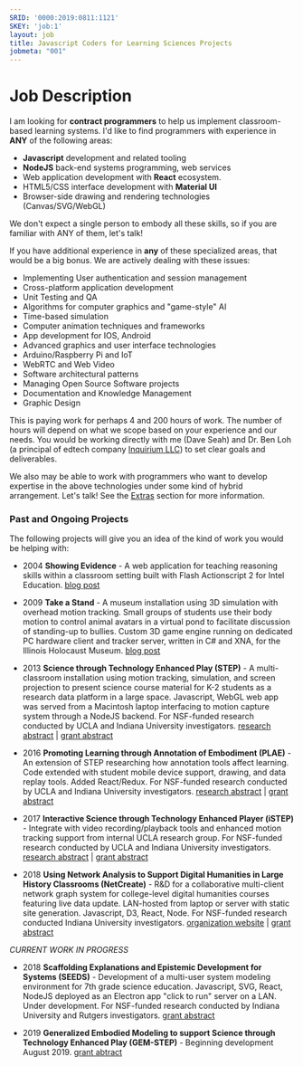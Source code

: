 ```yaml
---
SRID: '0000:2019:0811:1121'
SKEY: 'job:1'
layout: job
title: Javascript Coders for Learning Sciences Projects
jobmeta: "001"
---
```

# Job Description

I am looking for **contract programmers** to help us implement classroom-based learning systems. I'd like to find programmers with experience in **ANY** of the following areas:

* **Javascript** development and related tooling
* **NodeJS** back-end systems programming, web services
* Web application development with **React** ecosystem.
* HTML5/CSS interface development with **Material UI**
* Browser-side drawing and rendering technologies (Canvas/SVG/WebGL)

We don't expect a single person to embody all these skills, so if you are familiar with ANY of them, let's talk!

If you have additional experience in **any** of these specialized areas, that would be a big bonus. We are actively dealing with these issues:

* Implementing User authentication and session management
* Cross-platform application development
* Unit Testing and QA
* Algorithms for computer graphics and "game-style" AI
* Time-based simulation
* Computer animation techniques and frameworks
* App development for IOS, Android
* Advanced graphics and user interface technologies
* Arduino/Raspberry Pi and IoT
* WebRTC and Web Video
* Software architectural patterns
* Managing Open Source Software projects
* Documentation and Knowledge Management
* Graphic Design

This is paying work for perhaps 4 and 200 hours of work. The number of hours will depend on what we scope based on your experience and our needs. You would be working directly with me (Dave Seah) and Dr. Ben Loh (a principal of edtech company [Inquirium LLC](http://inquirium.net)) to set clear goals and deliverables. 

We also may be able to work with programmers who want to develop expertise in the above technologies under some kind of hybrid arrangement. Let's talk! See the [Extras](/bulletin/001-xtra) section for more information.

### Past and Ongoing Projects

The following projects will give you an idea of the kind of work you would be helping with:

* 2004 **Showing Evidence** - A web application for teaching reasoning skills within a classroom setting built with Flash Actionscript 2 for Intel Education. 
[blog post](https://davidseah.com/2005/06/intel-education-showing-evidence/)

* 2009 **Take a Stand** - A museum installation using 3D simulation with overhead motion tracking. Small groups of students use their body motion to control animal avatars in a virtual pond to facilitate discussion of standing-up to bullies. Custom 3D game engine running on dedicated PC hardware client and tracker server,  written in C# and XNA, for the Illinois Holocaust Museum. 
[blog post](https://davidseah.com/2009/04/behind-the-scene-at-the-illinois-holocaust-museum-education-center/)

* 2013  **Science through Technology Enhanced Play (STEP)** - A multi-classroom installation using motion tracking, simulation, and screen projection to present science course material for K-2 students as a research data platform in a large space. Javascript, WebGL web app was served from a Macintosh laptop interfacing to motion capture system through a NodeJS backend. For NSF-funded research conducted by UCLA and Indiana University investigators. 
[research abstract](https://remap.ucla.edu/science-through-technology-enhanced-play-step-2/) | [grant abstract](https://www.nsf.gov/awardsearch/showAward?AWD_ID=1323767) 

* 2016 **Promoting Learning through Annotation of Embodiment (PLAE)** - An extension of STEP researching how annotation tools affect learning. Code extended with student mobile device support, drawing, and data replay tools. Added React/Redux. For NSF-funded research conducted by UCLA and Indiana University investigators. 
[research abstract](https://remap.ucla.edu/science-through-technology-enhanced-play-step/) | [grant abstract](https://www.nsf.gov/awardsearch/showAward?AWD_ID=1522945) 

* 2017 **Interactive Science through Technology Enhanced Player (iSTEP)** - Integrate with video recording/playback tools and enhanced motion tracking support from internal UCLA research group. For NSF-funded research conducted by UCLA and Indiana University investigators. 
[research abstract](https://remap.ucla.edu/interactive-science-through-technology-enhanced-play-istep/) | [grant abstract](https://www.nsf.gov/awardsearch/showAward?AWD_ID=1908791)

* 2018 **Using Network Analysis to Support Digital Humanities in Large History Classrooms (NetCreate)** - R&D for a collaborative multi-client network graph system for college-level digital humanities courses featuring live data update. LAN-hosted from laptop or server with static site generation. Javascript, D3, React, Node. For NSF-funded research conducted Indiana University investigators.
[organization website](http://www.netcreate.org/) | [grant abstract](https://www.nsf.gov/awardsearch/showAward?AWD_ID=1848655) 

*CURRENT WORK IN PROGRESS*

* 2018 **Scaffolding Explanations and Epistemic Development for Systems (SEEDS)** - Development of a multi-user system modeling environment for 7th grade science education. Javascript, SVG, React, NodeJS deployed as an Electron app "click to run" server on a LAN. Under development. For NSF-funded research conducted by Indiana University and Rutgers investigators.
[grant abstract](https://www.nsf.gov/awardsearch/showAward?AWD_ID=1761019)

* 2019 **Generalized Embodied Modeling to support Science through Technology Enhanced Play (GEM-STEP)** - Beginning development August 2019.
[grant abtract](https://www.nsf.gov/awardsearch/showAward?AWD_ID=1908791)

